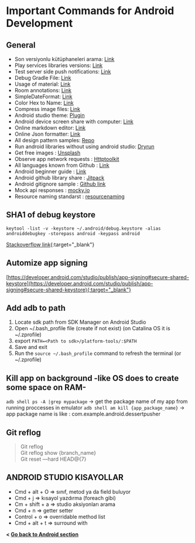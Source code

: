 # Important Commands for Android Development

## General

- Son versiyonlu kütüphaneleri arama: [Link](https://androidreposearch.netlify.com)
- Play services libraries versions: [Link](https://developers.google.com/android/guides/releases)
- Test server side push notifications: [Link](https://github.com/onmyway133/PushNotifications)
- Debug Gradle File: [Link](https://docs.gradle.org/current/userguide/img/remote-debug-gradle.gif)
- Usage of material: [Link](https://medium.com/mindorks/upgrading-to-material-components-ebc21ac4e95a)
- Room annotations: [Link](https://developer.android.com/reference/androidx/room/package-summary#annotations)
- SimpleDateFormat: [Link](https://developer.android.com/reference/java/text/SimpleDateFormat)
- Color Hex to Name: [Link](https://www.color-blindness.com/color-name-hue/) 
- Compress image files: [Link](https://tinypng.com)
- Android studio theme: [Plugin](https://plugins.jetbrains.com/plugin/8006-material-theme-ui)
- Android device screen share with computer: [Link](www.vysor.io)
- Online markdown editor: [Link](https://dillinger.io)
- Online Json formatter: [Link](https://jsonformatter.curiousconcept.com)
- All design pattern samples: [Repo](https://github.com/iluwatar/java-design-patterns)
- Run android libraries without using android studio: [Dryrun](https://github.com/cesarferreira/dryrun)
- Get free images : [Unsplash](unsplash.com)
- Observe app network requests : [Httptoolkit](https://httptoolkit.tech)
- All languages known from Github : [Link](https://github.com/github/linguist/blob/master/lib/linguist/languages.yml)
- Android beginner guide : [Link](https://developers.google.com/android/for-all/vocab-words)
- Android github library share : [Jitpack](https://jitpack.io)
- Android gitignore sample : [Github link](https://github.com/github/gitignore)
- Mock api responses : [mocky.io](https://designer.mocky.io)
- Resource naming standarst : [resourcenaming](https://jeroenmols.com/blog/2016/03/07/resourcenaming/)

## SHA1 of debug keystore

``keytool -list -v -keystore ~/.android/debug.keystore -alias androiddebugkey -storepass android -keypass android``

[Stackoverflow link](https://stackoverflow.com/questions/15727912/sha-1-fingerprint-of-keystore-certificate){:target="_blank"}

## Automize app signing

[https://developer.android.com/studio/publish/app-signing#secure-shared-keystore](https://developer.android.com/studio/publish/app-signing#secure-shared-keystore){:target="_blank"}

## Add adb to path

1. Locate sdk path from SDK Manager on Android Studio
2. Open ~/.bash_profile file (create if not exist) (on Catalina OS it is ~/.zprofile)
3. export `PATH=<Path to sdk>/platform-tools/:$PATH`
4. Save and exit
5. Run the `source ~/.bash_profile` command to refresh the terminal (or ~/.zprofile)
  
## Kill app on background -like OS does to create some space on RAM-

`adb shell ps -A |grep mypackage` -> get the package name of my app from running proccesses in emulator
`adb shell am kill {app_package_name}` -> app package name is like : com.example.android.dessertpusher

## Git reflog

> Git reflog  
> Git reflog show {branch_name}  
> Git reset —hard HEAD@{7}

## ANDROID STUDIO KISAYOLLAR

- Cmd + alt + O => sınıf, metod ya da field buluyor
- Cmd + j => kısayol yazdırma (foreach gibi)
- Cm + shift + a => studio aksiyonları arama
- Cmd + n => getter setter
- Control + o => overridable method list
- Cmd + alt + t => surround with

**< [Go back to Android section](../android)**
